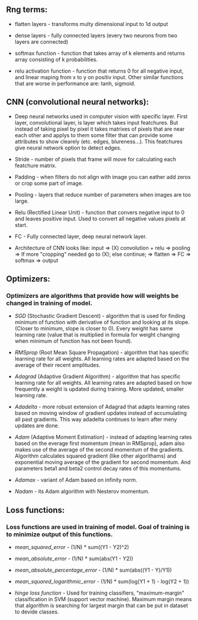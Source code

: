 
## Rng terms:

* flatten layers - transforms multy dimensional input to 1d output

* dense layers - fully connected layers (every two neurons from two layers are connected)

* softmax function - function that takes array of k elements and returns array consisting of k probabilities.

* relu activation function - function that returns 0 for all negative input, and linear maping from x to y on positiv input. Other similar functions that are worse in performance are: tanh, sigmoid.

## CNN (convolutional neural networks):

* Deep neural networks used in computer vision with specific layer. First layer, convolutional layer, is layer which takes input featchures. But instead of taking pixel by pixel it takes matrixes of pixels that are near each other and applys to them some filter that can provide some attributes to show clearely (etc. edges, blureness...). This featchures give neural network option to detect edges.

* Stride - number of pixels that frame will move for calculating each featchure matrix. 

* Padding - when filters do not align with image you can eather add zeros or crop some part of image.

* Pooling - layers that reduce number of parameters when images are too large.

* Relu (Rectified Linear Unit) - function that convers negative input to 0 and leaves positive input. Used to convert all negative values pixels at start.

* FC - Fully connected layer, deep neural network layer.

* Architecture of CNN looks like: input => (X) convolution + relu => pooling => If more "cropping" needed go to (X); else continue; => flatten => FC => softmax => output


## Optimizers:

### Optimizers are algorithms that provide how will weights be changed in training of model.

* *SGD* (Stochastic Gradient Descent) - algorithm that is used for finding minimum of function with derivative of function and looking at its slope. (Closer to minimum, slope is closer to 0). Every weight has same learning rate (value that is multiplied in formula for weight changing when minimum of function has not been found).

* *RMSprop* (Root Mean Square Propagation) - algorithm that has specific learning rate for all weights. All learning rates are adapted based on the average of their recent amplitudes.

* *Adagrad* (Adaptive Gradient Algorithm) - algorithm that has specific learning rate for all weights. All learning rates are adapted based on how frequently a weight is updated during training. More updated, smaller learning rate.

* *Adadelta* - more robust extension of Adagrad that adapts learning rates based on moving window of gradient updates instead of accumulating all past gradients. This way adadelta continues to learn after meny updates are done.

* *Adam* (Adaptive Moment Estimation) - instead of adapting learning rates based on the everage first momentum (mean in RMSprop), adam also makes use of the average of the second momentum of the gradients. Algorithm calculates squared gradient (like other algorithams) and exponential moving average of the gradient for second momentum. And parameters beta1 and beta2 control decay rates of this momentums.

* *Adamax* - variant of Adam based on infinity norm.

* *Nadam* - its Adam algorithm with Nesterov momentum.


## Loss functions:

### Loss functions are used in training of model. Goal of training is to minimize output of this functions.

* *mean_squared_error* - (1/N) * sum((Y1 - Y2)^2)

* *mean_absolute_error* - (1/N) * sum(abs(Y1 - Y2))

* *mean_absolute_percentage_error* - (1/N) * sum(abs((Y1 - Y)/Y1))

* *mean_squared_logarithmic_error* - (1/N) * sum(log(Y1 + 1) - log(Y2 + 1))

* *hinge loss function* - Used for training classifiers, "maximum-margin" classification in SVM (support vector machine). Maximum margin means that algorithm is searching for largest margin that can be put in dataset to devide classes.
